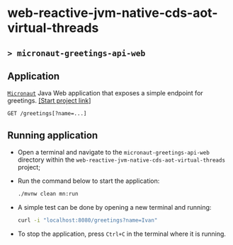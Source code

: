 # web-reactive-jvm-native-cds-aot-virtual-threads
## `> micronaut-greetings-api-web`

## Application

[`Micronaut`](https://micronaut.io/) Java Web application that exposes a simple endpoint for greetings. [[Start project link]](https://micronaut.io/launch?type=DEFAULT&name=micronaut-greetings-api-web&package=com.ivanfranchin.micronautgreetingsapiweb&javaVersion=JDK_21&lang=JAVA&build=MAVEN&test=JUNIT&version=4.9.1)
```text
GET /greetings[?name=...]
```

## Running application

- Open a terminal and navigate to the `micronaut-greetings-api-web` directory within the `web-reactive-jvm-native-cds-aot-virtual-threads` project;

- Run the command below to start the application:
  ```bash
  ./mvnw clean mn:run
  ```

- A simple test can be done by opening a new terminal and running:
  ```bash
  curl -i "localhost:8080/greetings?name=Ivan"
  ```

- To stop the application, press `Ctrl+C` in the terminal where it is running.
